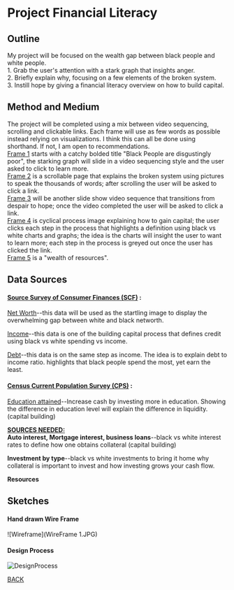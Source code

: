 

# Project Financial Literacy

## Outline
My project will be focused on the wealth gap between black people and white people. <br>
    1.     Grab the user's attention with a stark graph that insights anger.<br>
    2.     Briefly explain why, focusing on a few elements of the broken system.<br>
    3.     Instill hope by giving a financial literacy overview on how to build capital.



## Method and Medium
The project will be completed using a mix between video sequencing, scrolling and clickable links. Each frame will use as few words as possible instead relying on visualizations. I think this can all be done using shorthand. If not, I am open to recommendations. <br> 
<ins>Frame 1</ins> starts with a catchy bolded title "Black People are disgustingly poor", the starking graph will slide in a video sequencing style and the user asked to click to learn more. <br> 
<ins>Frame 2</ins> is a scrollable page that explains the broken system using pictures to speak the thousands of words; after scrolling the user will be asked to click a link. <br> 
<ins>Frame 3</ins> will be another slide show video sequence that transitions from despair to hope; once the video completed the user will be asked to click a link. <br> <ins>Frame 4</ins> is cyclical process image explaining how to gain capital; the user clicks each step in the process that highlights a definition using black vs white charts and graphs; the idea is the charts will insight the user to want to learn more; each step in the process is greyed out once the user has clicked the link. <br>
<ins>Frame 5</ins> is a "wealth of resources". 



## Data Sources
#### [Source Survey of Consumer Finances (SCF)](https://www.federalreserve.gov/econres/scf/dataviz/scf/chart/#range:1989,2019;series:Before_Tax_Income;demographic:all;population:all;units:median) :
  <ins>Net Worth</ins>--this data will be used as the startling image to display the overwhelming gap between white and black networth. 
  
  <ins>Income</ins>--this data is one of the building capital process that defines credit using black vs white spending vs income. 
  
  <ins>Debt</ins>--this data is on the same step as income. The idea is to explain debt to income ratio. highlights that black people spend the most, yet earn the least. 
  

#### [Census Current Population Survey (CPS)](https://www.census.gov/data/datasets/time-series/demo/cps/cps-asec.2019.html) : 
  <ins>Education attained</ins>--Increase cash by investing more in education. Showing the difference in education level will explain  the difference in liquidity. (capital building)
  

<ins>**SOURCES NEEDED:**</ins><br>
  **Auto interest, Mortgage interest, business loans**--black vs white interest rates to define how one obtains collateral (capital building) <br>
  
  **Investment by type**--black vs white investments to bring it home why collateral is important to invest and how investing grows your cash flow. <br>
  
  **Resources**



## Sketches

#### Hand drawn Wire Frame

![Wireframe](WireFrame 1.JPG)


#### Design Process

![DesignProcess](Drafts.JPG)



[BACK](/README.md)





